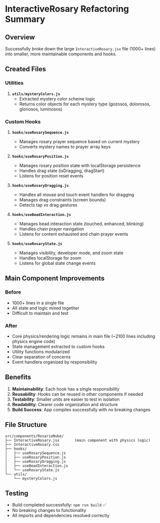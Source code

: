 # InteractiveRosary Refactoring Summary

## Overview
Successfully broke down the large `InteractiveRosary.jsx` file (1000+ lines) into smaller, more maintainable components and hooks.

## Created Files

### Utilities
1. **`utils/mysteryColors.js`**
   - Extracted mystery color scheme logic
   - Returns color objects for each mystery type (gozosos, dolorosos, gloriosos, luminosos)

### Custom Hooks
1. **`hooks/useRosarySequence.js`**
   - Manages rosary prayer sequence based on current mystery
   - Converts mystery names to prayer array keys

2. **`hooks/useRosaryPosition.js`**
   - Manages rosary position state with localStorage persistence
   - Handles drag state (isDragging, dragStart)
   - Listens for position reset events

3. **`hooks/useRosaryDragging.js`**
   - Handles all mouse and touch event handlers for dragging
   - Manages drag constraints (screen bounds)
   - Detects tap vs drag gestures

4. **`hooks/useBeadInteraction.js`**
   - Manages bead interaction state (touched, enhanced, blinking)
   - Handles chain prayer navigation
   - Listens for content exhausted and chain prayer events

5. **`hooks/useRosaryState.js`**
   - Manages visibility, developer mode, and zoom state
   - Handles localStorage for zoom
   - Listens for global state change events

## Main Component Improvements

### Before
- 1000+ lines in a single file
- All state and logic mixed together
- Difficult to maintain and test

### After
- Core physics/rendering logic remains in main file (~2100 lines including physics engine code)
- State management extracted to custom hooks
- Utility functions modularized
- Clear separation of concerns
- Event handlers organized by responsibility

## Benefits

1. **Maintainability**: Each hook has a single responsibility
2. **Reusability**: Hooks can be reused in other components if needed
3. **Testability**: Smaller units are easier to test in isolation
4. **Readability**: Clearer code organization and structure
5. **Build Success**: App compiles successfully with no breaking changes

## File Structure

```
src/components/RosarioNube/
├── InteractiveRosary.jsx       (main component with physics logic)
├── InteractiveRosary.css
├── hooks/
│   ├── useRosarySequence.js
│   ├── useRosaryPosition.js
│   ├── useRosaryDragging.js
│   ├── useBeadInteraction.js
│   └── useRosaryState.js
└── utils/
    └── mysteryColors.js
```

## Testing
- Build completed successfully: `npm run build` ✅
- No breaking changes to functionality
- All imports and dependencies resolved correctly
